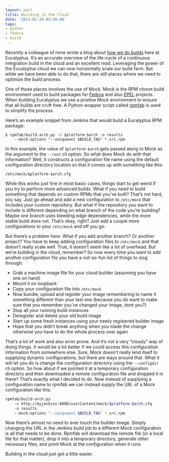 ```yaml
---
layout: post
title: Building in the Cloud
date: '2013-01-24 03:48:00'
tags:
- python
- fedora
- build
---
```


Recently a colleague of mine wrote a blog about <a href="http://neilsoman.blogspot.com/2013/01/this-is-article-about-using-eucalyptus.html">how we do builds</a> here at Eucalyptus. It&rsquo;s an accurate overview of the life-cycle of a continuous integration build in the cloud and an excellent read. Leveraging the power of the Eucalyptus cloud we can now horizontally scale our build farm. But while we have been able to do that, there are still places where we need to optimize the build process.

One of those places involves the use of Mock. Mock is the RPM chroot build environment used to build packages for <a href="http://fedoraproject.org/">Fedora</a> and also <a href="http://fedoraproject.org/wiki/EPEL">EPEL</a> projects. When building Eucalyptus we use a pristine Mock environment to ensure that all builds are cruft free. A Python wrapper script called <a href="https://github.com/gholms/rpmfab">rpmfab</a> is used to simplify the process.

Here&rsquo;s an example snippet from Jenkins that would build a Eucalyptus RPM package:

```
$ rpmfab/build-arch.py -r $platform-$arch -o results
    --mock-options "--uniqueext $BUILD_TAG" *.src.rpm
```

In this example, the value of `$platform-$arch` gets passed along to Mock as the argument to the `--root` cli option. So what does Mock do with that information? Well, it constructs a configuration file name using the default configuration directory location so that it comes up with something like this:

```
/etc/mock/$platform-$arch.cfg
```

While this works just fine in most basic cases, things start to get weird if you try to perform more advanced builds. What if you need to build something that depends on custom RPMs that you&rsquo;ve built? That&rsquo;s not hard, you say. Just go ahead and add a new configuration to `/etc/mock` that includes your custom repository. But what if the repository you want to include is different depending on what branch of the code you&rsquo;re building? Maybe one branch uses bleeding edge dependencies, while the more stable build does not. That&rsquo;s okay, right? Just add a couple more configurations to your `/etc/mock` and off you go.

But there&rsquo;s a problem here. What if you add another branch? Or another project? You have to keep adding configuration files to `/etc/mock` and that doesn&rsquo;t really scale well. True, it doesn&rsquo;t seem like a lot of overhead. But we&rsquo;re building in the cloud, remember? So now every time you want to add another configuration file you have a not-so-fun list of things to slog through:

* Grab a machine image file for your cloud builder (assuming you have one on hand)
* Mount it on loopback
* Copy your configuration file into `/etc/mock`
* Now bundle, upload and register your image remembering to name it something different than your last one (because you do want to make sure that you remember you&rsquo;ve changed your image, dont you?)
* Stop all your running build instances
* Deregister and delete your old build image
* Start up some fresh instances using your newly registered builder image
* Hope that you didn&rsquo;t break anything when you made the change otherwise you have to do the whole process over again

That&rsquo;s a lot of work and also error prone. And it&rsquo;s not a very &ldquo;cloudy&rdquo; way of doing things. It would be a lot better if we could access this configuration information from somewhere else. Sure, Mock doesn&rsquo;t really lend itself to supplying dynamic configurations, but there are ways around that. What it will let you do is change the configuration directory using the `--configdir` cli option. So how about if we pointed it at a temporary configuration directory and then downloaded a remote configuration file and dropped it in there? That&rsquo;s exactly what I decided to do. Now instead of supplying a configuration name to rpmfab we can instead supply the URL of a Mock configuration like this:

```bash
rpmfab/build-arch.py
    -c http://myjenkins:8080/userContent/mock/$platform-$arch.cfg
    -o results
    --mock-options "--uniqueext $BUILD_TAG" *.src.rpm
```

Now there&rsquo;s almost no need to ever touch the builder image. Simply changing the URL in the Jenkins build job to a different Mock configuration is all that needs to be done. Rpmfab will download the remote file (or a local file for that matter), drop it into a temporary directory, generate other necessary files, and point Mock at the configuration when it runs.

Building in the cloud just got a little easier.